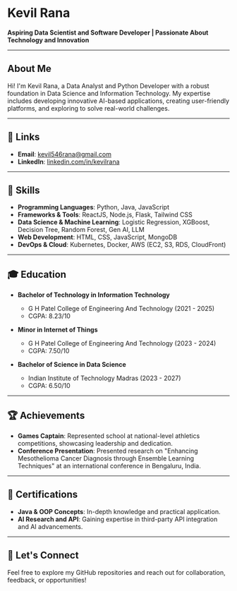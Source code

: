 # Kevil Rana

**Aspiring Data Scientist and Software Developer | Passionate About Technology and Innovation**

---

## About Me

Hi! I'm Kevil Rana, a Data Analyst and Python Developer with a robust foundation in Data Science and Information Technology. My expertise includes developing innovative AI-based applications, creating user-friendly platforms, and exploring to solve real-world challenges.

---

## 🔗 Links
- **Email**: [kevil546rana@gmail.com](mailto:kevil546rana@gmail.com)
- **LinkedIn**: [linkedin.com/in/kevilrana](https://linkedin.com/in/kevilrana)

---

## 🚀 Skills

- **Programming Languages**: Python, Java, JavaScript
- **Frameworks & Tools**: ReactJS, Node.js, Flask, Tailwind CSS
- **Data Science & Machine Learning**: Logistic Regression, XGBoost, Decision Tree, Random Forest, Gen AI, LLM
- **Web Development**: HTML, CSS, JavaScript, MongoDB
- **DevOps & Cloud**: Kubernetes, Docker, AWS (EC2, S3, RDS, CloudFront)

---

## 🎓 Education

- **Bachelor of Technology in Information Technology**
  - G H Patel College of Engineering And Technology (2021 - 2025)
  - CGPA: 8.23/10

- **Minor in Internet of Things**
  - G H Patel College of Engineering And Technology (2023 - 2024)
  - CGPA: 7.50/10

- **Bachelor of Science in Data Science**
  - Indian Institute of Technology Madras (2023 - 2027)
  - CGPA: 6.50/10

---

## 🏆 Achievements

- **Games Captain**: Represented school at national-level athletics competitions, showcasing leadership and dedication.
- **Conference Presentation**: Presented research on "Enhancing Mesothelioma Cancer Diagnosis through Ensemble Learning Techniques" at an international conference in Bengaluru, India.

---

## 📄 Certifications

- **Java & OOP Concepts**: In-depth knowledge and practical application.
- **AI Research and API**: Gaining expertise in third-party API integration and AI advancements.

---

## 🤝 Let's Connect
Feel free to explore my GitHub repositories and reach out for collaboration, feedback, or opportunities!
